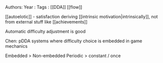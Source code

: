 Authors:
Year   :
Tags   : [[DDA]] [[flow]]

[[autoelotic]] - satisfaction deriving [[intrinsic motivation|intrinsically]], not from external stuff like [[achievements]]

Automatic difficulty adjustment is good

Chen: pDDA systems where difficulty choice is embedded in game mechanics

Embedded > Non-embedded
Periodic > constant / once
